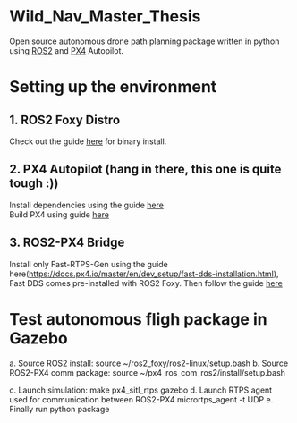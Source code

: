 # Wild_Nav_Master_Thesis
Open source autonomous drone path planning package written in python using [ROS2](https://docs.ros.org/en/foxy/index.html) and [PX4](https://px4.io/) Autopilot.

# Setting up the environment

## 1. ROS2 Foxy Distro

Check out the guide [here](https://docs.ros.org/en/foxy/Installation/Ubuntu-Install-Binary.html) for binary install.

## 2.  PX4 Autopilot (hang in there, this one is quite tough :))
Install dependencies using the guide [here](https://docs.px4.io/master/en/dev_setup/dev_env_linux_ubuntu.html)    
Build PX4 using guide [here](https://docs.px4.io/master/en/dev_setup/building_px4.html)

## 3. ROS2-PX4 Bridge
Install only Fast-RTPS-Gen using the guide here(https://docs.px4.io/master/en/dev_setup/fast-dds-installation.html), Fast DDS comes pre-installed with ROS2  Foxy.
Then follow the guide [here](https://docs.px4.io/master/en/ros/ros2_comm.html)

# Test autonomous fligh package in Gazebo
a. Source ROS2 install:
  source ~/ros2_foxy/ros2-linux/setup.bash
b. Source ROS2-PX4 comm package:
  source ~/px4_ros_com_ros2/install/setup.bash

c. Launch simulation:
  make px4_sitl_rtps gazebo
d. Launch RTPS agent used for communication between ROS2-PX4
  micrortps_agent -t UDP
e. Finally run python package

